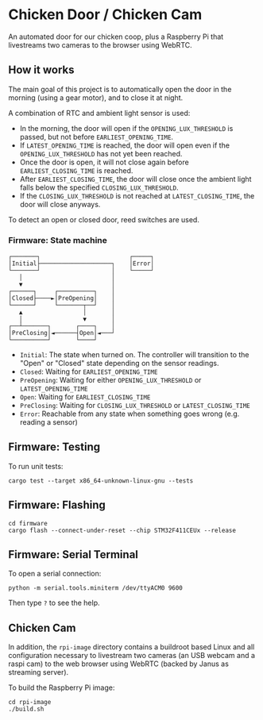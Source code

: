 # Chicken Door / Chicken Cam

An automated door for our chicken coop, plus a Raspberry Pi that livestreams
two cameras to the browser using WebRTC.

## How it works

The main goal of this project is to automatically open the door in the morning
(using a gear motor), and to close it at night.

A combination of RTC and ambient light sensor is used:

- In the morning, the door will open if the `OPENING_LUX_THRESHOLD` is passed,
  but not before `EARLIEST_OPENING_TIME`.
- If `LATEST_OPENING_TIME` is reached, the door will open even if the
  `OPENING_LUX_THRESHOLD` has not yet been reached.
- Once the door is open, it will not close again before `EARLIEST_CLOSING_TIME`
  is reached.
- After `EARLIEST_CLOSING_TIME`, the door will close once the ambient light
  falls below the specified `CLOSING_LUX_THRESHOLD`.
- If the `CLOSING_LUX_THRESHOLD` is not reached at `LATEST_CLOSING_TIME`, the
  door will close anyways.

To detect an open or closed door, reed switches are used.

### Firmware: State machine

    ┌───────┐                         ┌─────┐
    │Initial├────────────────────┐    │Error│
    └───────┘                    │    └─────┘
       │                         │
       ▼                         │
    ┌──────┐     ┌──────────┐    │
    │Closed├────►│PreOpening│    │
    └──────┘     └───────┬──┘    │
       ▲                 │       │
       │                 ▼       │
    ┌──┴───────┐       ┌────┐    │
    │PreClosing│◄──────┤Open│◄───┘
    └──────────┘       └────┘

- `Initial`: The state when turned on. The controller will transition to the
  "Open" or "Closed" state depending on the sensor readings.
- `Closed`: Waiting for `EARLIEST_OPENING_TIME`
- `PreOpening`: Waiting for either `OPENING_LUX_THRESHOLD` or `LATEST_OPENING_TIME`
- `Open`: Waiting for `EARLIEST_CLOSING_TIME`
- `PreClosing`: Waiting for `CLOSING_LUX_THRESHOLD` or `LATEST_CLOSING_TIME`
- `Error`: Reachable from any state when something goes wrong (e.g. reading a sensor)

## Firmware: Testing

To run unit tests:

    cargo test --target x86_64-unknown-linux-gnu --tests

## Firmware: Flashing

    cd firmware
    cargo flash --connect-under-reset --chip STM32F411CEUx --release

## Firmware: Serial Terminal

To open a serial connection:

    python -m serial.tools.miniterm /dev/ttyACM0 9600

Then type `?` to see the help.

## Chicken Cam

In addition, the `rpi-image` directory contains a buildroot based Linux and all
configuration necessary to livestream two cameras (an USB webcam and a raspi
cam) to the web browser using WebRTC (backed by Janus as streaming server).

To build the Raspberry Pi image:

    cd rpi-image
    ./build.sh
